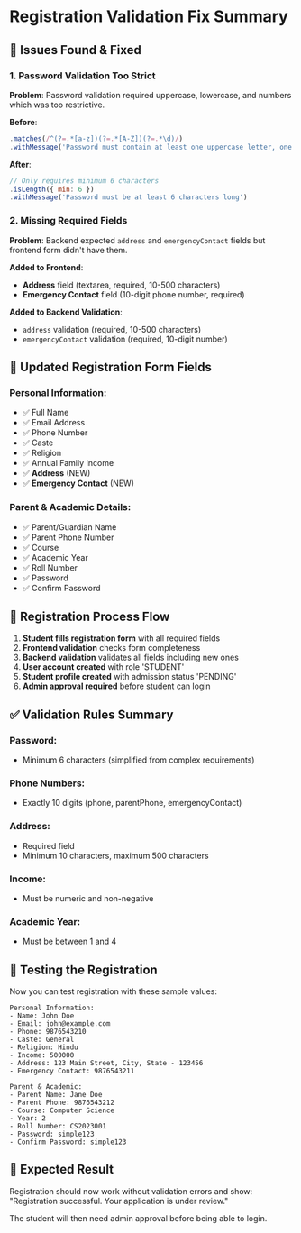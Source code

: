 # Registration Validation Fix Summary

## 🚨 Issues Found & Fixed

### 1. **Password Validation Too Strict**
**Problem**: Password validation required uppercase, lowercase, and numbers which was too restrictive.

**Before**: 
```javascript
.matches(/^(?=.*[a-z])(?=.*[A-Z])(?=.*\d)/)
.withMessage('Password must contain at least one uppercase letter, one lowercase letter, and one number')
```

**After**: 
```javascript
// Only requires minimum 6 characters
.isLength({ min: 6 })
.withMessage('Password must be at least 6 characters long')
```

### 2. **Missing Required Fields**
**Problem**: Backend expected `address` and `emergencyContact` fields but frontend form didn't have them.

**Added to Frontend**:
- **Address** field (textarea, required, 10-500 characters)
- **Emergency Contact** field (10-digit phone number, required)

**Added to Backend Validation**:
- `address` validation (required, 10-500 characters)
- `emergencyContact` validation (required, 10-digit number)

## 📝 Updated Registration Form Fields

### Personal Information:
- ✅ Full Name
- ✅ Email Address  
- ✅ Phone Number
- ✅ Caste
- ✅ Religion
- ✅ Annual Family Income
- ✅ **Address** (NEW)
- ✅ **Emergency Contact** (NEW)

### Parent & Academic Details:
- ✅ Parent/Guardian Name
- ✅ Parent Phone Number
- ✅ Course
- ✅ Academic Year
- ✅ Roll Number
- ✅ Password
- ✅ Confirm Password

## 🎯 Registration Process Flow

1. **Student fills registration form** with all required fields
2. **Frontend validation** checks form completeness
3. **Backend validation** validates all fields including new ones
4. **User account created** with role 'STUDENT'
5. **Student profile created** with admission status 'PENDING'
6. **Admin approval required** before student can login

## ✅ Validation Rules Summary

### Password:
- Minimum 6 characters (simplified from complex requirements)

### Phone Numbers:
- Exactly 10 digits (phone, parentPhone, emergencyContact)

### Address:
- Required field
- Minimum 10 characters, maximum 500 characters

### Income:
- Must be numeric and non-negative

### Academic Year:
- Must be between 1 and 4

## 🧪 Testing the Registration

Now you can test registration with these sample values:

```
Personal Information:
- Name: John Doe
- Email: john@example.com
- Phone: 9876543210
- Caste: General
- Religion: Hindu
- Income: 500000
- Address: 123 Main Street, City, State - 123456
- Emergency Contact: 9876543211

Parent & Academic:
- Parent Name: Jane Doe
- Parent Phone: 9876543212
- Course: Computer Science
- Year: 2
- Roll Number: CS2023001
- Password: simple123
- Confirm Password: simple123
```

## 🎉 Expected Result

Registration should now work without validation errors and show:
"Registration successful. Your application is under review."

The student will then need admin approval before being able to login.
